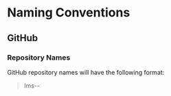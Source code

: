 # Naming Conventions

## GitHub

### Repository Names

GitHub repository names will have the following format:

> lms-<service-type>-<service-name>
